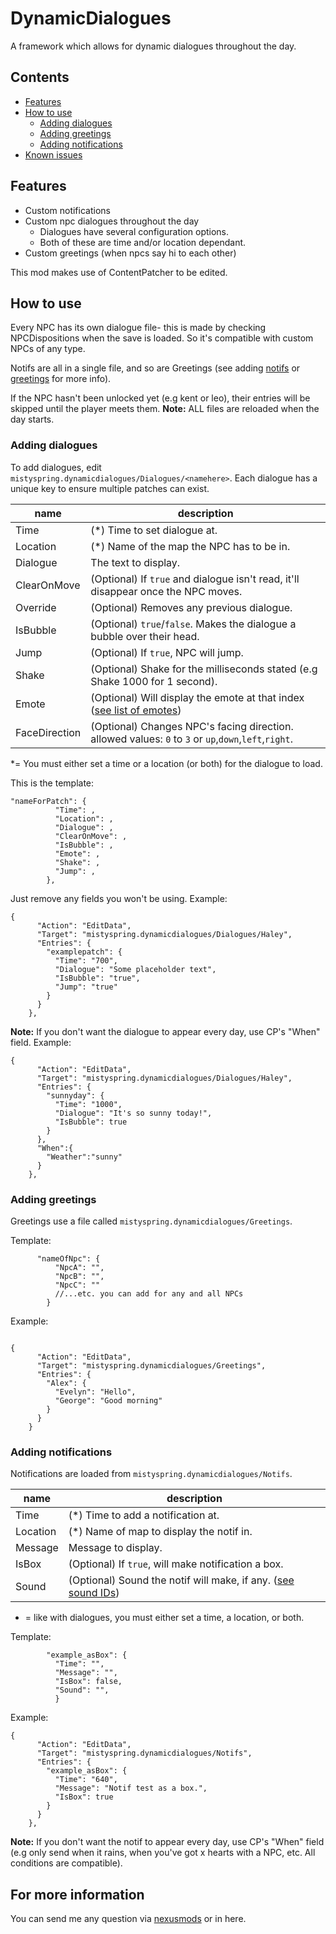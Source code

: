 # DynamicDialogues
A framework which allows for dynamic dialogues throughout the day.


## Contents
* [Features](#features)
* [How to use](#how-to-use)
  * [Adding dialogues](#adding-dialogues)
  * [Adding greetings](#adding-greetings)
  * [Adding notifications](#adding-notifications)
* [Known issues](#known-issues)

## Features
- Custom notifications
- Custom npc dialogues throughout the day
  - Dialogues have several configuration options. 
  - Both of these are time and/or location dependant.
- Custom greetings (when npcs say hi to each other)

This mod makes use of ContentPatcher to be edited.

## How to use
Every NPC has its own dialogue file- this is made by checking NPCDispositions when the save is loaded.
So it's compatible with custom NPCs of any type.

Notifs are all in a single file, and so are Greetings (see adding [notifs](#adding-notifications) or [greetings](#adding-greetings) for more info).

If the NPC hasn't been unlocked yet (e.g kent or leo), their entries will be skipped until the player meets them.
**Note:** ALL files are reloaded when the day starts.

### Adding dialogues
To add dialogues, edit `mistyspring.dynamicdialogues/Dialogues/<namehere>`. 
Each dialogue has a unique key to ensure multiple patches can exist.

name | description
-----|------------
Time | (*) Time to set dialogue at. 
Location | (*) Name of the map the NPC has to be in. 
Dialogue | The text to display.
ClearOnMove | (Optional) If `true` and dialogue isn't read, it'll disappear once the NPC moves. 
Override | (Optional) Removes any previous dialogue.
IsBubble | (Optional) `true`/`false`. Makes the dialogue a bubble over their head.
Jump | (Optional) If `true`, NPC will jump. 
Shake | (Optional) Shake for the milliseconds stated (e.g Shake 1000 for 1 second).
Emote | (Optional) Will display the emote at that index ([see list of emotes](https://docs.google.com/spreadsheets/d/18AtLClQPuC96rJOC-A4Kb1ZkuqtTmCRFAKn9JJiFiYE/edit#gid=693962458))
FaceDirection | (Optional) Changes NPC's facing direction. allowed values: `0` to `3` or `up`,`down`,`left`,`right`.

*= You must either set a time or a location (or both) for the dialogue to load.

This is the template:
```
"nameForPatch": {
          "Time": ,
          "Location": ,
          "Dialogue": ,
          "ClearOnMove": ,
          "IsBubble": ,
          "Emote": ,
          "Shake": ,
          "Jump": ,
        },
```
Just remove any fields you won't be using. Example:
```
{
      "Action": "EditData",
      "Target": "mistyspring.dynamicdialogues/Dialogues/Haley",
      "Entries": {
        "examplepatch": {
          "Time": "700",
          "Dialogue": "Some placeholder text",
          "IsBubble": "true",
          "Jump": "true"
        }
      }
    },
```
**Note:** If you don't want the dialogue to appear every day, use CP's "When" field.
Example:
```
{
      "Action": "EditData",
      "Target": "mistyspring.dynamicdialogues/Dialogues/Haley",
      "Entries": {
        "sunnyday": {
          "Time": "1000",
          "Dialogue": "It's so sunny today!",
          "IsBubble": true
        }
      },
      "When":{
        "Weather":"sunny"
      }
    },
```



### Adding greetings

Greetings use a file called `mistyspring.dynamicdialogues/Greetings`.

Template:
```
      "nameOfNpc": {
          "NpcA": "",
          "NpcB": "",
          "NpcC": ""
          //...etc. you can add for any and all NPCs
        }    
```
Example:

```

{
      "Action": "EditData",
      "Target": "mistyspring.dynamicdialogues/Greetings",
      "Entries": {
        "Alex": {
          "Evelyn": "Hello",
          "George": "Good morning"
        }
      }
    }
```


### Adding notifications
Notifications are loaded from `mistyspring.dynamicdialogues/Notifs`.

name | description
-----|------------ 
Time | (*) Time to add a notification at.
Location | (*) Name of map to display the notif in. 
Message | Message to display. 
IsBox | (Optional) If `true`, will make notification a box. 
Sound | (Optional) Sound the notif will make, if any. ([see sound IDs](https://docs.google.com/spreadsheets/d/18AtLClQPuC96rJOC-A4Kb1ZkuqtTmCRFAKn9JJiFiYE))

* = like with dialogues, you must either set a time, a location, or both.

Template:

```
        "example_asBox": {
          "Time": "",
          "Message": "",
          "IsBox": false,
          "Sound": "",
          }

```

Example:
```
{
      "Action": "EditData",
      "Target": "mistyspring.dynamicdialogues/Notifs",
      "Entries": {
        "example_asBox": {
          "Time": "640",
          "Message": "Notif test as a box.",
          "IsBox": true
        }
      }
    },

```
**Note:** If you don't want the notif to appear every day, use CP's "When" field 
(e.g only send when it rains, when you've got x hearts with a NPC, etc. All conditions are compatible).

## For more information
You can send me any question via [nexusmods](https://www.nexusmods.com/users/130944333) or in here.
